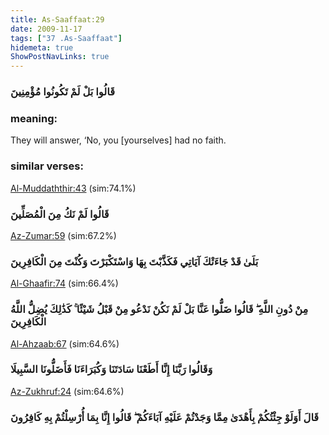 ```yaml
---
title: As-Saaffaat:29
date: 2009-11-17
tags: ["37 .As-Saaffaat"]
hidemeta: true 
ShowPostNavLinks: true 
---
```

### قَالُوا بَلْ لَمْ تَكُونُوا مُؤْمِنِينَ
### meaning: 
They will answer, ‘No, you [yourselves] had no faith.
### similar verses: 

[Al-Muddaththir:43](/74/43) (sim:74.1%)

### قَالُوا لَمْ نَكُ مِنَ الْمُصَلِّينَ

[Az-Zumar:59](/39/59) (sim:67.2%)

### بَلَىٰ قَدْ جَاءَتْكَ آيَاتِي فَكَذَّبْتَ بِهَا وَاسْتَكْبَرْتَ وَكُنْتَ مِنَ الْكَافِرِينَ

[Al-Ghaafir:74](/40/74) (sim:66.4%)

### مِنْ دُونِ اللَّهِ ۖ قَالُوا ضَلُّوا عَنَّا بَلْ لَمْ نَكُنْ نَدْعُو مِنْ قَبْلُ شَيْئًا ۚ كَذَٰلِكَ يُضِلُّ اللَّهُ الْكَافِرِينَ

[Al-Ahzaab:67](/33/67) (sim:64.6%)

### وَقَالُوا رَبَّنَا إِنَّا أَطَعْنَا سَادَتَنَا وَكُبَرَاءَنَا فَأَضَلُّونَا السَّبِيلَا

[Az-Zukhruf:24](/43/24) (sim:64.6%)

### قَالَ أَوَلَوْ جِئْتُكُمْ بِأَهْدَىٰ مِمَّا وَجَدْتُمْ عَلَيْهِ آبَاءَكُمْ ۖ قَالُوا إِنَّا بِمَا أُرْسِلْتُمْ بِهِ كَافِرُونَ
